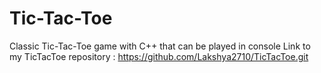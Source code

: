 # Tic-Tac-Toe
Classic Tic-Tac-Toe game with C++ that can be played in console
Link to my TicTacToe repository : https://github.com/Lakshya2710/TicTacToe.git
